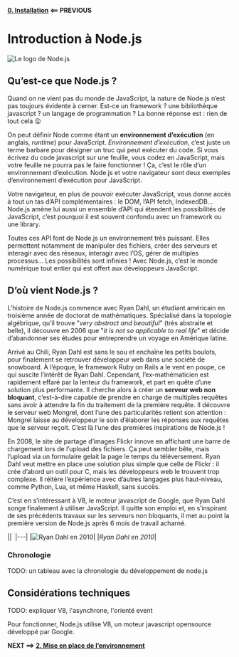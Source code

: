 **[0. Installation](./0.%20Installation.md) ⟸ PREVIOUS**

# Introduction à Node.js

![Le logo de Node.js](https://s17-us2.startpage.com/cgi-bin/serveimage?url=https%3A%2F%2Fupload.wikimedia.org%2Fwikipedia%2Fcommons%2Fthumb%2Fd%2Fd9%2FNode.js_logo.svg%2F590px-Node.js_logo.svg.png&sp=de8a11bf4275d1511bd6816ca7651796&anticache=901921)

## Qu’est-ce que Node.js ?

Quand on ne vient pas du monde de JavaScript, la nature de Node.js n’est pas toujours évidente à cerner. Est-ce un framework ? une bibliothèque javascript ? un langage de programmation ? La bonne réponse est : rien de tout cela 😛

On peut définir Node comme étant un **environnement d’exécution** (en anglais, *runtime*) pour JavaScript. *Environnement d’exécution*, c’est juste un terme barbare pour désigner un truc qui peut exécuter du code. Si vous écrivez du code javascript sur une feuille, vous codez en JavaScript, mais votre feuille ne pourra pas le faire fonctionner ! Ça, c’est le rôle d’un environnement d’exécution. Node.js et votre navigateur sont deux exemples d’environnement d’exécution pour JavaScript.

Votre navigateur, en plus de pouvoir exécuter JavaScript, vous donne accès à tout un tas d’API complémentaires : le DOM, l’API fetch, IndexedDB… Node.js amène lui aussi un ensemble d’API qui étendent les possibilités de JavaScript, c’est pourquoi il est souvent confondu avec un framework ou une library.

Toutes ces API font de Node.js un environnement très puissant. Elles permettent notamment de manipuler des fichiers, créer des serveurs et interagir avec des réseaux, interagir avec l’OS, gérer de multiples processus… Les possibilités sont infinies ! Avec Node.js, c’est le monde numérique tout entier qui est offert aux développeurs JavaScript.

## D’où vient Node.js ?

L’histoire de Node.js commence avec Ryan Dahl, un étudiant américain en troisième année de doctorat de mathématiques. Spécialisé dans la topologie algébrique, qu’il trouve "*very abstract and beautiful*" (très abstraite et belle), il découvre en 2006 que "*it is not so applicable to real life*" et décide d’abandonner ses études pour entreprendre un voyage en Amérique latine.

Arrivé au Chili, Ryan Dahl est sans le sou et enchaîne les petits boulots, pour finalement se retrouver développeur web dans une société de snowboard. À l’époque, le framework Ruby on Rails a le vent en poupe, ce qui suscite l’intérêt de Ryan Dahl. Cependant, l’ex-mathématicien est rapidement effaré par la lenteur du framework, et part en quête d’une solution plus performante. Il cherche alors à créer un **serveur web non bloquant**, c’est-à-dire capable de prendre en charge de multiples requêtes sans avoir à attendre la fin du traitement de la première requête. Il découvre le serveur web Mongrel, dont l’une des particularités retient son attention : Mongrel laisse au développeur le soin d’élaborer les réponses aux requêtes que le serveur reçoit. C’est là l’une des premières inspirations de Node.js !

En 2008, le site de partage d’images Flickr innove en affichant une barre de chargement lors de l’upload des fichiers. Ça peut sembler bête, mais l’upload via un formulaire gelait la page le temps du téléversement. Ryan Dahl veut mettre en place une solution plus simple que celle de Flickr : il crée d’abord un outil pour C, mais les développeurs web le trouvent trop complexe. Il réitère l’expérience avec d’autres langages plus haut-niveau, comme Python, Lua, et même Haskell, sans succès.

C’est en s’intéressant à V8, le moteur javascript de Google, que Ryan Dahl songe finalement à utiliser JavaScript. Il quitte son emploi et, en s’inspirant de ses précédents travaux sur les serveurs non bloquants, il met au point la première version de Node.js après 6 mois de travail acharné.

|| 
|---|
|![Ryan Dahl en 2010](https://cdn.discordapp.com/attachments/629643025316053004/684776565778808896/ryan_dahl.PNG)|
|*Ryan Dahl en 2010*|

### Chronologie

TODO: un tableau avec la chronologie du développement de node.js

## Considérations techniques

TODO: expliquer V8, l'asynchrone, l'orienté event

Pour fonctionner, Node.js utilise V8, un moteur javascript opensource développé par Google.

**NEXT ⟹ [2. Mise en place de l’environnement](./2.%20Mise%20en%20place%20de%20l’environnement.md)**
